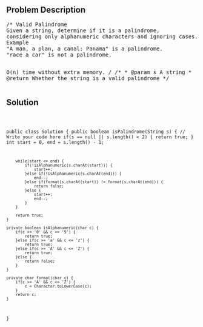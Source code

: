 <!--
<style>
  body { font-family: Arial, sans-serif; }
  .container { max-width: 400px; margin: auto; padding: 10px; }
  .comment-block { background-color: #f9f9f9; padding: 10px; border-left: 5px solid #ccc; max-width: 400px; margin: 20px auto; overflow-wrap: break-word; white-space: pre-wrap; }
  .code-block { background-color: #f4f4f4; padding: 10px; border: 1px solid #ddd; }
</style>
-->

<div class='container'>
<h2>Problem Description</h2>
<div class='comment-block'>
<pre>
/* Valid Palindrome
Given a string, determine if it is a palindrome, 
considering only alphanumeric characters and ignoring cases.
Example
"A man, a plan, a canal: Panama" is a palindrome.
"race a car" is not a palindrome.

O(n) time without extra memory.
*/
    /**
     * @param s A string
     * @return Whether the string is a valid palindrome
     */
</pre>
</div>

<h2>Solution</h2>
<div class='code-block'>
<pre><code class='language-java'>

public class Solution {
    public boolean isPalindrome(String s) {
        // Write your code here
        if(s == null || s.length() < 2) {
            return true;
        }
        int start = 0, end = s.length() - 1;
        
        while(start <= end) {
            if(!isAlphanumeric(s.charAt(start))) {
                start++;
            }else if(!isAlphanumeric(s.charAt(end))) {
                end--;
            }else if(format(s.charAt(start)) != format(s.charAt(end))) {
                return false;
            }else {
                start++;
                end--;
            }
        }
        
        return true;
    }
    
    private boolean isAlphanumeric(char c) {
        if(c >= '0' && c <= '9') {
            return true;
        }else if(c >= 'a' && c <= 'z') {
            return true;
        }else if(c >= 'A' && c <= 'Z') {
            return true;
        }else {
            return false;
        }
    }
    
    private char format(char c) {
        if(c >= 'A' && c <= 'Z') {
            c = Character.toLowerCase(c);
        }
        return c;
    }
}</code></pre>
</div>
</div>
